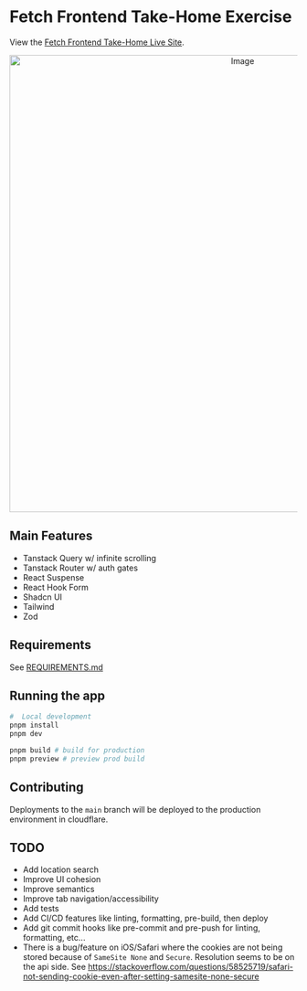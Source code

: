 # Fetch Frontend Take-Home Exercise

View the [Fetch Frontend Take-Home Live Site](https://fetch-frontend-take-home.pages.dev).

<div align="center">
  <img src="https://github.com/user-attachments/assets/b1adf474-14ff-4e04-88b9-f8611296f39a" width="800" alt="Image" >
</div>

## Main Features

- Tanstack Query w/ infinite scrolling
- Tanstack Router w/ auth gates
- React Suspense
- React Hook Form
- Shadcn UI
- Tailwind
- Zod

## Requirements

See [REQUIREMENTS.md](REQUIREMENTS.md)

## Running the app

```bash
#  Local development
pnpm install
pnpm dev

pnpm build # build for production
pnpm preview # preview prod build
```

## Contributing

Deployments to the `main` branch will be deployed to the production environment in cloudflare.

## TODO

- Add location search
- Improve UI cohesion
- Improve semantics
- Improve tab navigation/accessibility
- Add tests
- Add CI/CD features like linting, formatting, pre-build, then deploy
- Add git commit hooks like pre-commit and pre-push for linting, formatting, etc...
- There is a bug/feature on iOS/Safari where the cookies are not being stored because of `SameSite None` and `Secure`. Resolution seems to be on the api side. See https://stackoverflow.com/questions/58525719/safari-not-sending-cookie-even-after-setting-samesite-none-secure
